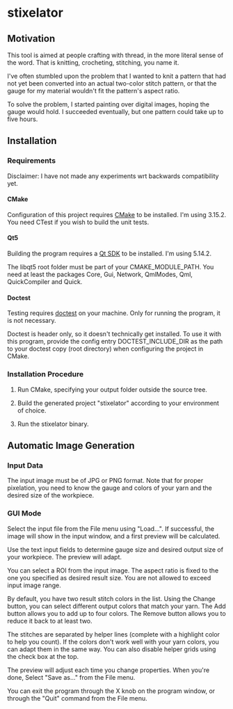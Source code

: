 # stixelator

## Motivation
This tool is aimed at people crafting with thread, in the more literal sense of the word. That is knitting, crocheting, stitching, you name it. 

I've often stumbled upon the problem that I wanted to knit a pattern that had not yet been converted into an actual two-color stitch pattern, or that the gauge for my material wouldn't fit the pattern's aspect ratio.

To solve the problem, I started painting over digital images, hoping the gauge would hold. I succeeded eventually, but one pattern could take up to five hours.

## Installation

### Requirements
Disclaimer: I have not made any experiments wrt backwards compatibility yet. 
#### CMake
Configuration of this project requires [CMake](https://cmake.org/download/) to be installed. I'm using 3.15.2. You need CTest if you wish to build the unit tests.
#### Qt5
Building the program requires a [Qt SDK](https://www.qt.io/download) to be installed. I'm using 5.14.2.

The libqt5 root folder must be part of your CMAKE_MODULE_PATH. You need at least the packages Core, Gui, Network, QmlModes, Qml, QuickCompiler and Quick.
#### Doctest
Testing requires [doctest](https://github.com/onqtam/doctest) on your machine. Only for running the program, it is not necessary.

Doctest is header only, so it doesn't technically get installed. To use it with this program, provide the config entry DOCTEST_INCLUDE_DIR as the path to your doctest copy (root directory) when configuring the project in CMake.

### Installation Procedure

1. Run CMake, specifying your output folder outside the source tree.

2. Build the generated project "stixelator" according to your environment of choice.

3. Run the stixelator binary.

## Automatic Image Generation

### Input Data
The input image must be of JPG or PNG format. Note that for proper pixelation, you need to know the gauge and colors of your yarn and the desired size of the workpiece. 

### GUI Mode
Select the input file from the File menu using "Load...". If successful, the image will show in the input window, and a first preview will be calculated.

Use the text input fields to determine gauge size and desired output size of your workpiece. The preview will adapt.

You can select a ROI from the input image. The aspect ratio is fixed to the one you specified as desired result size. You are not allowed to exceed input image range.

By default, you have two result stitch colors in the list. Using the Change button, you can select different output colors that match your yarn. The Add button allows you to add up to four colors. The Remove button allows you to reduce it back to at least two. 

The stitches are separated by helper lines (complete with a highlight color to help you count). If the colors don't work well with your yarn colors, you can adapt them in the same way. You can also disable helper grids using the check box at the top.

The preview will adjust each time you change properties. When you're done, Select "Save as..." from the File menu.

You can exit the program through the X knob on the program window, or through the "Quit" command from the File menu.
